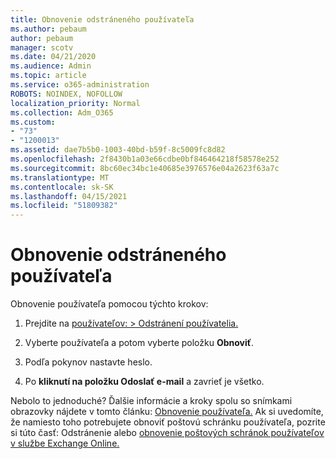 ```yaml
---
title: Obnovenie odstráneného používateľa
ms.author: pebaum
author: pebaum
manager: scotv
ms.date: 04/21/2020
ms.audience: Admin
ms.topic: article
ms.service: o365-administration
ROBOTS: NOINDEX, NOFOLLOW
localization_priority: Normal
ms.collection: Adm_O365
ms.custom:
- "73"
- "1200013"
ms.assetid: dae7b5b0-1003-40bd-b59f-8c5009fc8d82
ms.openlocfilehash: 2f8430b1a03e66cdbe0bf846464218f58578e252
ms.sourcegitcommit: 8bc60ec34bc1e40685e3976576e04a2623f63a7c
ms.translationtype: MT
ms.contentlocale: sk-SK
ms.lasthandoff: 04/15/2021
ms.locfileid: "51809382"
---
```

# <a name="restore-a-deleted-user"></a>Obnovenie odstráneného používateľa

Obnovenie používateľa pomocou týchto krokov:
  
1. Prejdite na [používateľov: \> Odstránení používatelia.](https://admin.microsoft.com/adminportal/home#/deletedusers)

2. Vyberte používateľa a potom vyberte položku **Obnoviť**.

3. Podľa pokynov nastavte heslo.

4. Po **kliknutí na položku Odoslať e-mail** a zavrieť je všetko.

Nebolo to jednoduché? Ďalšie informácie a kroky spolu so snímkami obrazovky nájdete v tomto článku: [Obnovenie používateľa.](https://docs.microsoft.com/microsoft-365/admin/add-users/restore-user) Ak si uvedomíte, že namiesto toho potrebujete obnoviť poštovú schránku používateľa, pozrite si túto časť: Odstránenie alebo [obnovenie poštových schránok používateľov v službe Exchange Online.](https://docs.microsoft.com/exchange/recipients-in-exchange-online/delete-or-restore-mailboxes)
